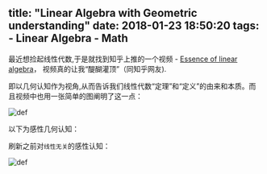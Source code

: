 title: "Linear Algebra with Geometric understanding"
date: 2018-01-23 18:50:20
tags:
    - Linear Algebra
    - Math
---

最近想捡起线性代数,于是就找到知乎上推的一个视频 - [Essence of linear algebra](http://www.bilibili.com/video/av6731067/index_2.html#page=1)， 视频真的让我“醍醐灌顶”（同知乎网友).

<!--more-->

即以几何认知作为视角,从而告诉我们线性代数“定理”和“定义”的由来和本质。而且视频中也用一张简单的图阐明了这一点：


![def](/img/math-liner-def.png)

以下为感性几何认知：

刷新之前对`线性无关`的感性认知：

![def](/img/math-liner-indep.png)
